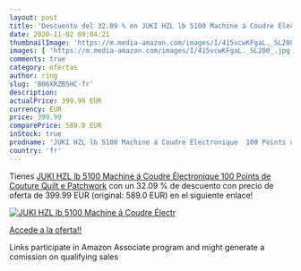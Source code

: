 ```yaml
---
layout: post
title: 'Descuento del 32.09 % en JUKI HZL lb 5100 Machine á Coudre Électr'
date: 2020-11-02 09:04:21
thumbnailImage: 'https://m.media-amazon.com/images/I/415vcwKFgaL._SL200_.jpg'
images: [ 'https://m.media-amazon.com/images/I/415vcwKFgaL._SL200_.jpg' ]
comments: true
category: ofertas
author: ring
slug: 'B06XRZB5HC-fr'
description:
actualPrice: 399.99 EUR
currency: EUR
price: 399.99
comparePrice: 589.0 EUR
inStock: true
prodname: 'JUKI HZL lb 5100 Machine á Coudre Électronique  100 Points de Couture  Quilt e Patchwork'
country: 'fr'
---
```


Tienes [JUKI HZL lb 5100 Machine á Coudre Électronique  100 Points de Couture  Quilt e Patchwork](https://www.amazon.fr/dp/B06XRZB5HC/?tag=tolees0d-21) con un 32.09 % de descuento con precio de oferta de 399.99 EUR (original: 589.0 EUR) en el siguiente enlace!

[![JUKI HZL lb 5100 Machine á Coudre Électr](https://m.media-amazon.com/images/I/415vcwKFgaL._SL200_.jpg)](https://www.amazon.fr/dp/B06XRZB5HC/?tag=tolees0d-21)

[Accede a la oferta!!](https://www.amazon.fr/dp/B06XRZB5HC/?tag=tolees0d-21)

Links participate in Amazon Associate program and might generate a comission on qualifying sales


